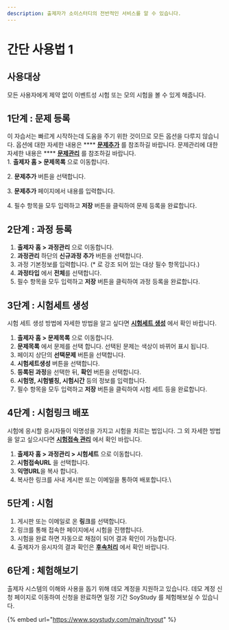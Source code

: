 ```yaml
---
description: 출제자가 소이스터디의 전반적인 서비스를 알 수 있습니다.
---
```


# 간단 사용법 1

## 사용대상

모든 사용자에게 제약 없이 이벤트성 시험 또는 모의 시험을 볼 수 있게 해줍니다.

## 1단계 : 문제 등록

이 자습서는 빠르게 시작하는데 도움을 주기 위한 것이므로 모든 옵션을 다루지 않습니다. 옵션에 대한 자세한 내용은 **** [**문제추가**](../undefined-2/undefined-1.md) 를 참조하길 바랍니다. 문제관리에 대한 자세한 내용은 **** [**문제관리**](../undefined-2/undefined-2.md) 를 참조하길 바랍니다.\
1\. **출제자 홈 > 문제목록** 으로 이동합니다.

2\. **문제추가** 버튼을 선택합니다.&#x20;

3\. **문제추가** 페이지에서  내용를 입력합니다.

4\. 필수 항목을 모두 입력하고 **저장** 버튼을 클릭하여 문제 등록을 완료합니다. &#x20;

## 2단계 : 과정 등록

1. **출제자 홈 > 과정관리** 으로 이동합니다.
2. **과정관리** 하단의 **신규과정 추가** 버튼을 선택합니다.&#x20;
3. 과정 기본정보를 입력합니다. (\* 로 강조 되어 있는 대상 필수 항목입니다.)
4. **과정타입** 에서 **전체**를 선택합니다.&#x20;
5. 필수 항목을 모두 입력하고 **저장** 버튼을 클릭하여 과정 등록을 완료합니다.

## 3단계 : 시험세트 생성

시험 세트 생성 방법에  자세한 방법을 알고 싶다면 [**시험세트 생성**](../testset/undefined-2/undefined.md) 에서 확인 바랍니다.

1. **출제자 홈 > 문제목록** 으로 이동합니다. &#x20;
2. **문제목록** 에서 문제를 선택 합니다. 선택된 문제는 색상이 바뀌어 표시 됩니다.
3. 페이지 상단의 **선택문제** 버튼을 선택합니다.
4. **시험세트생성** 버튼을 선택합니다.
5. **등록된 과정**을 선택한 뒤, **확인** 버튼을 선택합니다. &#x20;
6. **시험명, 시험별칭, 시험시간** 등의 정보를 입력합니다.
7. 필수 항목을 모두 입력하고 **저장** 버튼을 클릭하여 시험 세트 등을 완료합니다.

## 4단계 : 시험링크 배포

시험에 응시할 응시자들이 익명성을 가지고 시험을 치르는 법입니다. 그 외 자세한 방법을 알고 싶으시다면 [**시험접속 관리**](../testset/undefined-3.md) 에서 확인 바랍니다.

1. **출제자 홈 > 과정관리 > 시험세트** 으로 이동합니다. &#x20;
2. **시험접속URL** 을 선택합니다.
3. **익명URL**을 복사 합니다.
4. 복사한 링크를 사내 게시판 또는 이메일을 통하여 배포합니다.\


## 5단계 : 시험&#x20;

1. 게시판 또는 이메일로 온 **링크**를 선택합니다.
2. 링크를 통해 접속한 페이지에서 시험을 진행합니다.
3. 시험을 완료 하면 자동으로 채점이 되어 결과 확인이 가능합니다.
4. 출제자가 응시자의 결과 확인은 [**후속처리**](../testset/undefined-5.md) 에서 확인 바랍니다.   &#x20;

## 6단계 : 체험해보기

출제자 시스템의 이해와 사용을 돕기 위해 데모 계정을 지원하고 있습니다. 데모 계정 신청 페이지로 이동하여 신청을 완료하면 일정 기간 SoyStudy 를 체험해보실 수 있습니다.

{% embed url="https://www.soystudy.com/main/tryout" %}
